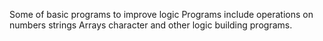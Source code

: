 Some of basic programs to improve logic 
Programs include operations on numbers strings
Arrays character and other logic building programs.
